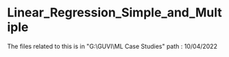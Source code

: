 # Linear_Regression_Simple_and_Multiple
The files related to this is in "G:\GUVI\ML Case Studies" path : 10/04/2022

